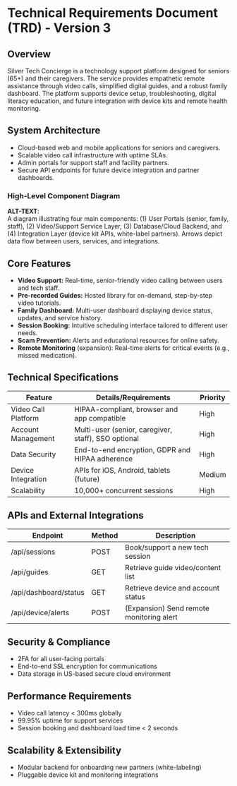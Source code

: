 # Technical Requirements Document (TRD) - Version 3

## Overview

Silver Tech Concierge is a technology support platform designed for seniors (65+) and their caregivers. The service provides empathetic remote assistance through video calls, simplified digital guides, and a robust family dashboard. The platform supports device setup, troubleshooting, digital literacy education, and future integration with device kits and remote health monitoring.

## System Architecture

- Cloud-based web and mobile applications for seniors and caregivers.
- Scalable video call infrastructure with uptime SLAs.
- Admin portals for support staff and facility partners.
- Secure API endpoints for future device integration and partner dashboards.

### High-Level Component Diagram

**ALT-TEXT**:  
A diagram illustrating four main components: (1) User Portals (senior, family, staff), (2) Video/Support Service Layer, (3) Database/Cloud Backend, and (4) Integration Layer (device kit APIs, white-label partners). Arrows depict data flow between users, services, and integrations.

## Core Features

- **Video Support:** Real-time, senior-friendly video calling between users and tech staff.
- **Pre-recorded Guides:** Hosted library for on-demand, step-by-step video tutorials.
- **Family Dashboard:** Multi-user dashboard displaying device status, updates, and service history.
- **Session Booking:** Intuitive scheduling interface tailored to different user needs.
- **Scam Prevention:** Alerts and educational resources for online safety.
- **Remote Monitoring** (expansion): Real-time alerts for critical events (e.g., missed medication).

## Technical Specifications

| Feature               | Details/Requirements                              | Priority |
|-----------------------|--------------------------------------------------|----------|
| Video Call Platform   | HIPAA-compliant, browser and app compatible      | High     |
| Account Management    | Multi-user (senior, caregiver, staff), SSO optional | High     |
| Data Security         | End-to-end encryption, GDPR and HIPAA adherence  | High     |
| Device Integration    | APIs for iOS, Android, tablets (future)          | Medium   |
| Scalability           | 10,000+ concurrent sessions                      | High     |

## APIs and External Integrations

| Endpoint                             | Method | Description                                      |
|---------------------------------------|--------|--------------------------------------------------|
| /api/sessions                        | POST   | Book/support a new tech session                  |
| /api/guides                          | GET    | Retrieve guide video/content list                 |
| /api/dashboard/status                 | GET    | Retrieve device and account status                |
| /api/device/alerts                    | POST   | (Expansion) Send remote monitoring alert          |

## Security & Compliance

- 2FA for all user-facing portals
- End-to-end SSL encryption for communications
- Data storage in US-based secure cloud environment

## Performance Requirements

- Video call latency < 300ms globally
- 99.95% uptime for support services
- Session booking and dashboard load time < 2 seconds

## Scalability & Extensibility

- Modular backend for onboarding new partners (white-labeling)
- Pluggable device kit and monitoring integrations
